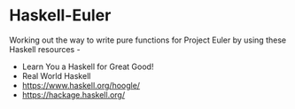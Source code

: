 # Haskell-Euler
Working out the way to write pure functions for Project Euler by using these Haskell resources -
* Learn You a Haskell for Great Good!
* Real World Haskell
* https://www.haskell.org/hoogle/
* https://hackage.haskell.org/

